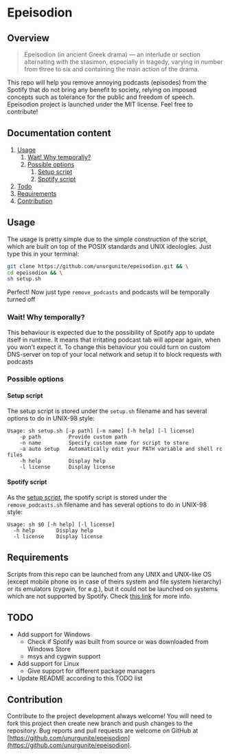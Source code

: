 # Epeisodion

## Overview

> Epeisodion (in ancient Greek drama)  — an interlude or section alternating with the stasimon, especially in tragedy,
> varying in number from three to six and containing the main action of the drama.

This repo will help you remove annoying podcasts (episodes) from the Spotify that do not bring any benefit to society,
relying on imposed concepts such as tolerance for the public and freedom of speech. Epeisodion project is launched under
the MIT license. Feel free to contribute!

## Documentation content

1. [Usage][1]
    1. [Wait! Why temporally?][1.1]
    2. [Possible options][1.2]
        1. [Setup script][1.2.1]
        2. [Spotify script][1.2.2]
2. [Todo][2]
3. [Requirements][3]
4. [Contribution][4]

## Usage

The usage is pretty simple due to the simple construction of the script, which are built on top of the POSIX standards
and UNIX ideologies. Just type this in your terminal:

```sh
git clone https://github.com/unurgunite/epeisodion.git && \
cd epeisodion && \
sh setup.sh
```

Perfect! Now just type `remove_podcasts` and podcasts will be temporally turned off

### Wait! Why temporally?

This behaviour is expected due to the possibility of Spotify app to update itself in runtime. It means that irritating
podcast tab will appear again, when you won't expect it. To change this behaviour you could turn on custom DNS-server on
top of your local network and setup it to block requests with podcasts

### Possible options

#### Setup script

The setup script is stored under the `setup.sh` filename and has several options to do in UNIX-98 style:

```shell
Usage: sh setup.sh [-p path] [-n name] [-h help] [-l license]
    -p path         Provide custom path
    -n name         Specify custom name for script to store
    -a auto setup   Automatically edit your PATH variable and shell rc files
    -h help         Display help
    -l license      Display license
```

#### Spotify script

As the [setup script](https://github.com/unurgunite/epeisodion#setup-script), the spotify script is stored under
the `remove_podcasts.sh` filename and has several options to do in UNIX-98 style:

```shell
Usage: sh $0 [-h help] [-l license]
  -h help       Display help
  -l license    Display license
```

## Requirements

Scripts from this repo can be launched from any UNIX and UNIX-like OS (except mobile phone os in case of theirs system
and file system hierarchy) or its emulators (cygwin, for e.g.), but it could not be launched on systems which are not
supported by Spotify. Check [this link](https://support.spotify.com/us/article/supported-devices-for-spotify/) for more
info.

## TODO

* Add support for Windows
    * Check if Spotify was built from source or was downloaded from Windows Store
    * msys and cygwin support
* Add support for Linux
    * Give support for different package managers
* Update README according to this TODO list

## Contribution

Contribute to the project development always welcome! You will need to fork this project then create new branch and push
changes to the repository. Bug reports and pull requests are welcome on GitHub
at [https://github.com/unurgunite/epeisodion](https://github.com/unurgunite/epeisodion).

[1]:https://github.com/unurgunite/epeisodion#usage

[1.1]:https://github.com/unurgunite/epeisodion#wait-why-temporally

[1.2]:https://github.com/unurgunite/epeisodion#possible-options

[1.2.1]:https://github.com/unurgunite/epeisodion#setup-script

[1.2.2]:https://github.com/unurgunite/epeisodion#spotify-script

[2]:https://github.com/unurgunite/epeisodion#todo

[3]:https://github.com/unurgunite/epeisodion#requirements

[4]:https://github.com/unurgunite/epeisodion#contribution
